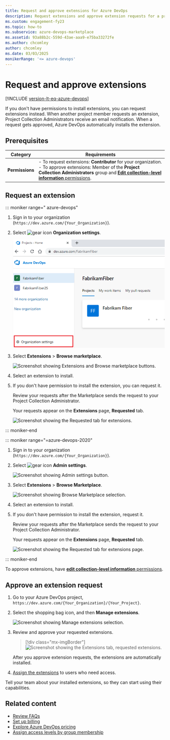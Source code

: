 ```yaml
---
title: Request and approve extensions for Azure DevOps
description: Request extensions and approve extension requests for a project or project collection in Azure DevOps
ms.custom: engagement-fy23
ms.topic: how-to 
ms.subservice: azure-devops-marketplace
ms.assetid: 93a88b2c-559d-43ae-aaa9-e75ba33272fe
ms.author: chcomley
author: chcomley
ms.date: 03/03/2025
monikerRange: '<= azure-devops'
---
```


# Request and approve extensions

[!INCLUDE [version-lt-eq-azure-devops](../includes/version-lt-eq-azure-devops.md)]

If you don't have permissions to install extensions, you can request extensions instead. When another project member requests an extension, Project Collection Administrators receive an email notification. When a request gets approved, Azure DevOps automatically installs the extension.

## Prerequisites

| Category | Requirements |
|--------------|-------------|
|**Permissions**|- To request extensions: **Contributor** for your organization.<br>- To approve extensions: Member of the **Project Collection Administrators** group and [**Edit collection-level information** permissions](../organizations/security/permissions.md#collection).|

## Request an extension

::: moniker range=" azure-devops"

1. Sign in to your organization (```https://dev.azure.com/{Your_Organization}```).

2. Select ![gear icon](../media/icons/gear-icon.png) **Organization settings**.

    ![Screenshot showing Organization settings button.](../media/settings/open-admin-settings-vert.png)

3. Select **Extensions** > **Browse marketplace**.

   ![Screenshot showing Extensions and Browse marketplace buttons.](media/select-extensions-browse-marketplace.png)  

4. Select an extension to install.
5. If you don't have permission to install the extension, you can request it.

   Review your requests after the Marketplace sends the request to your Project Collection Administrator.

   Your requests appear on the **Extensions** page, **Requested** tab.

   ![Screenshot showing the Requested tab for extensions.](media/requested-extensions.png)

::: moniker-end

::: moniker range="=azure-devops-2020"

1. Sign in to your organization (```https://dev.azure.com/{Your_Organization}```).

2. Select ![gear icon](../media/icons/gear-icon.png) **Admin settings**.

    ![Screenshot showing Admin settings button.](../media/settings/open-admin-settings-server.png)

3. Select **Extensions** > **Browse Marketplace**.

    ![Screenshot showing Browse Marketplace selection.](media/browse-marketplace-2019.png)

4. Select an extension to install.
5. If you don't have permission to install the extension, request it.

   Review your requests after the Marketplace sends the request to your Project Collection Administrator.

   Your requests appear on the **Extensions** page, **Requested** tab.

   ![Screenshot showing the Requested tab for extensions page.](media/requested-extensions-2019.png)

::: moniker-end

To approve extensions, have [**edit collection-level information** permissions](../organizations/security/permissions.md#collection).

## Approve an extension request

1. Go to your Azure DevOps project, ```https://dev.azure.com/{Your_Organization}/{Your_Project}```.

2. Select the shopping bag icon, and then **Manage extensions**.

   ![Screenshot showing Manage extensions selection.](../organizations/billing/media/shared/marketplace-shopping-bag-manage-extensions.png)

3. Review and approve your requested extensions.

   > [!div class="mx-imgBorder"] 
   > ![Screenshot showing the Extensions tab, requested extensions.](media/get-tfs-extensions/connected/approve-request-tfs.png)

   After you approve extension requests, the extensions are automatically installed.

4. [Assign the extensions](./install-extension.md) to users who need access.

Tell your team about your installed extensions, so they can start using their capabilities.

## Related content

- [Review FAQs](faq-extensions.yml)
- [Set up billing](../organizations/billing/set-up-billing-for-your-organization-vs.md#set-up-billing)
- [Explore Azure DevOps pricing](https://azure.microsoft.com/pricing/details/devops/azure-devops-services/)
- [Assign access levels by group membership](../organizations/accounts/assign-access-levels-by-group-membership.md)
